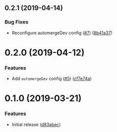 <a name="0.2.1"></a>
## 0.2.1 (2019-04-14)


### Bug Fixes

* Reconfigure automergeDev config ([#7](https://github.com/ls-age/renovate-config/issues/7)) ([8b41a37](https://github.com/ls-age/renovate-config/commits/8b41a37))




<a name="0.2.0"></a>
# 0.2.0 (2019-04-12)


### Features

* Add `automergeDev` config ([#5](https://github.com/ls-age/renovate-config/issues/5)) ([cf7e74a](https://github.com/ls-age/renovate-config/commits/cf7e74a))




<a name="0.1.0"></a>
# 0.1.0 (2019-03-21)


### Features

* Initial release ([d83abec](https://github.com/ls-age/renovate-config/commits/d83abec))




